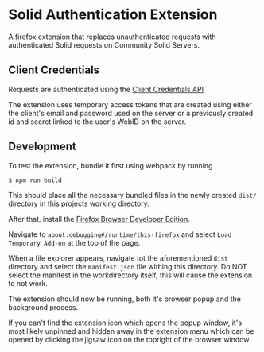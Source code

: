 # Solid Authentication Extension

A firefox extension that replaces unauthenticated requests with authenticated Solid requests on Community Solid Servers.

## Client Credentials

Requests are authenticated using the [Client Credentials API](https://communitysolidserver.github.io/CommunitySolidServer/5.x/usage/client-credentials/)

The extension uses temporary access tokens that are created using either the client's email and password used on the server or a previously created id and secret linked to the user's WebID on the server.

## Development

To test the extension, bundle it first using webpack by running
```shell script
$ npm run build
```

This should place all the necessary bundled files in the newly created `dist/` directory in this projects working directory.

After that, install the [Firefox Browser Developer Edition](https://www.mozilla.org/en-US/firefox/developer/).

Navigate to `about:debugging#/runtime/this-firefox` and select `Load Temporary Add-on` at the top of the page.

When a file explorer appears, navigate tot the aforementioned `dist` directory and select the `manifest.json` file withing this directory.
Do NOT select the manifest in the workdirectory itself, this will cause the extension to not work.

The extension should now be running, both it's browser popup and the background process. 

If you can't find the extension icon which opens the popup window, it's most likely unpinned and hidden away in the extension menu which can be opened by clicking the jigsaw icon on the topright of the browser window.




